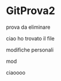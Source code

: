 # GitProva2

prova da eliminare




ciao ho trovato il file

modifiche personali


mod





ciaoooo
